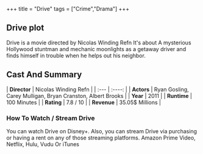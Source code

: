 +++
title = "Drive"
tags = ["Crime","Drama"]
+++
## Drive plot
Drive is a movie directed by Nicolas Winding Refn It's about A mysterious Hollywood stuntman and mechanic moonlights as a getaway driver and finds himself in trouble when he helps out his neighbor.
## Cast And Summary
| **Director**      | Nicolas Winding Refn |
    | :---        |    :----:   |
    |  **Actors** | Ryan Gosling, Carey Mulligan, Bryan Cranston, Albert Brooks |
    | **Year**   | 2011    |
    |  **Runtime** | 100 Minutes |
    |  **Rating** | 7.8 / 10 | 
    |  **Revenue** | 35.05$ Millions |
### How To Watch / Stream Drive
You can watch Drive on Disney+.
Also, you can stream Drive via purchasing or having a rent on any of those streaming platforms.
Amazon Prime Video, Netflix, Hulu, Vudu Or iTunes
